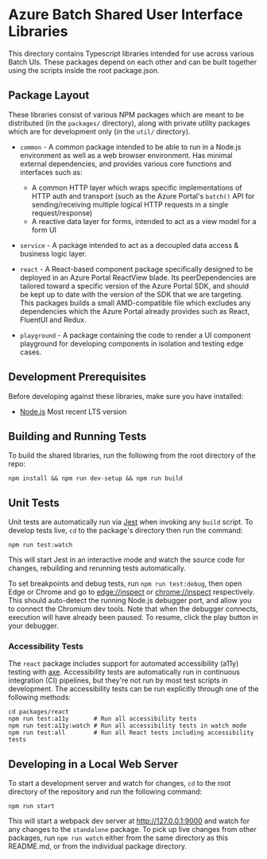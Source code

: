 # Azure Batch Shared User Interface Libraries

This directory contains Typescript libraries intended for use across various Batch UIs. These packages depend on each other and can be built together using the scripts inside the root package.json.

## Package Layout

These libraries consist of various NPM packages which are meant to be distributed (in the `packages/` directory), along with private utility packages which are for development only (in the `util/` directory).

- `common` - A common package intended to be able to run in a Node.js environment as well as a web browser environment. Has minimal external dependencies, and provides various core functions and interfaces such as:

    - A common HTTP layer which wraps specific implementations of HTTP auth and transport (such as the Azure Portal's `batch()` API for sending/receiving multiple logical HTTP requests in a single request/response)
    - A reactive data layer for forms, intended to act as a view model for a form UI

- `service` - A package intended to act as a decoupled data access & business logic layer.

- `react` - A React-based component package specifically designed to be deployed in an Azure Portal ReactView blade. Its peerDependencies are tailored toward a specific version of the Azure Portal SDK, and should be kept up to date with the version of the SDK that we are targeting. This packages builds a small AMD-compatible file which excludes any dependencies which the Azure Portal already provides such as React, FluentUI and Redux.

- `playground` - A package containing the code to render a UI component playground for developing components in isolation and testing edge cases.

## Development Prerequisites

Before developing against these libraries, make sure you have installed:

- [Node.js](https://nodejs.org) Most recent LTS version

## Building and Running Tests

To build the shared libraries, run the following from the root directory of the repo:

```shell
npm install && npm run dev-setup && npm run build
```

## Unit Tests

Unit tests are automatically run via [Jest](https://jestjs.io/) when invoking any `build` script. To develop tests live, `cd` to the package's directory then run the command:

```shell
npm run test:watch
```

This will start Jest in an interactive mode and watch the source code for changes, rebuilding and rerunning tests automatically.

To set breakpoints and debug tests, run `npm run test:debug`, then open Edge or Chrome and go to [edge://inspect](edge://inspect) or [chrome://inspect](edge://inspect) respectively. This should auto-detect the running Node.js debugger port, and allow you to connect the Chromium dev tools. Note that when the debugger connects, execution will have already been paused. To resume, click the play button in your debugger.

### Accessibility Tests

The `react` package includes support for automated accessibility (a11y) testing with [axe](https://www.deque.com/axe/). Accessibility tests are automatically run in continuous integration (CI) pipelines, but they're not run by most test scripts in development. The accessibility tests can be run explicitly through one of the following methods:

```shell
cd packages/react
npm run test:a11y       # Run all accessibility tests
npm run test:a11y:watch # Run all accessibility tests in watch mode
npm run test:all        # Run all React tests including accessibility tests
```

## Developing in a Local Web Server

To start a development server and watch for changes, `cd` to the root directory of the repository and run the following command:

```shell
npm run start
```

This will start a webpack dev server at <http://127.0.0.1:9000> and watch for any changes to the `standalone` package. To pick up live changes from other packages, run `npm run watch` either from the same directory as this README.md, or from the individual package directory.
